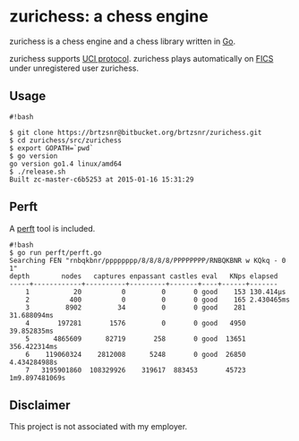 # zurichess: a chess engine

zurichess is a chess engine and a chess library written in [Go](http://golang).

zurichess supports [UCI protocol](http://wbec-ridderkerk.nl/html/UCIProtocol.html).
zurichess plays automatically on [FICS](http://www.fics.org) under unregistered
user zurichess.

## Usage

```
#!bash

$ git clone https://brtzsnr@bitbucket.org/brtzsnr/zurichess.git
$ cd zurichess/src/zurichess
$ export GOPATH=`pwd`
$ go version
go version go1.4 linux/amd64
$ ./release.sh
Built zc-master-c6b5253 at 2015-01-16 15:31:29
```

## Perft

A [perft](https://chessprogramming.wikispaces.com/Perft) tool is included.

```
#!bash
$ go run perft/perft.go 
Searching FEN "rnbqkbnr/pppppppp/8/8/8/8/PPPPPPPP/RNBQKBNR w KQkq - 0 1"
depth        nodes   captures enpassant castles eval   KNps elapsed
-----+------------+----------+---------+-------+----+------+-------
    1           20          0         0       0 good    153 130.414µs
    2          400          0         0       0 good    165 2.430465ms
    3         8902         34         0       0 good    281 31.688094ms
    4       197281       1576         0       0 good   4950 39.852835ms
    5      4865609      82719       258       0 good  13651 356.422314ms
    6    119060324    2812008      5248       0 good  26850 4.434284988s
    7   3195901860  108329926    319617  883453       45723 1m9.897481069s
```

## Disclaimer

This project is not associated with my employer.
